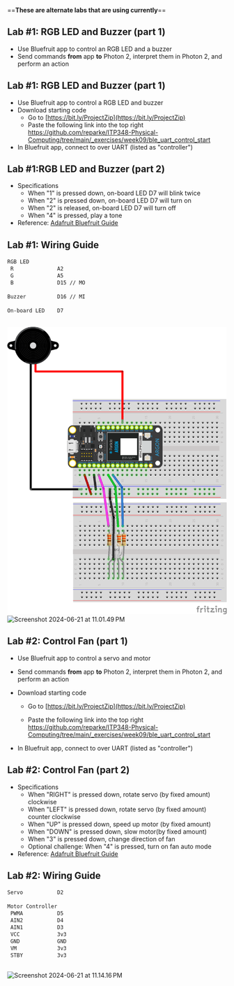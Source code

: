 

==**These are alternate labs that are using currently**==



## Lab #1: RGB LED and Buzzer (part 1)

* Use Bluefruit app to control an RGB LED and a buzzer 
* Send commands **from** app **to** Photon 2, interpret them in Photon 2, and perform an action

## Lab #1: RGB LED and Buzzer (part 1)

<!-- skip buzzer and/or RGB LED and go straight to motor if short on time -->

* Use Bluefruit app to control a RGB LED and buzzer
* Download starting code
  * Go to [https://bit.ly/ProjectZip](https://bit.ly/ProjectZip)
  * Paste the following link into the top right
    https://github.com/reparke/ITP348-Physical-Computing/tree/main/_exercises/week09/ble_uart_control_start
* In Bluefruit app, connect to over UART (listed as "controller")

## Lab #1:RGB LED and Buzzer (part 2)

* Specifications
  * When "1" is pressed down, on-board LED D7 will blink twice
  * When "2" is pressed down, on-board LED D7 will turn on
  * When "2" is released, on-board LED D7 will turn off
  * When "4" is pressed, play a tone
* Reference:  [Adafruit Bluefruit Guide](https://learn.adafruit.com/bluefruit-le-connect/controller)

##  Lab #1: Wiring Guide

```
RGB LED
 R              A2
 G              A5
 B              D15 // MO

Buzzer          D16 // MI

On-board LED    D7
```

##

<img src="lecture_photon2_ble_alt_labs.assets/ble_uart_control_bb.png" alt="ble_uart_control_bb" style="width:750px" />

<img src="lecture_photon2_ble_alt_labs.assets/Screenshot 2024-06-21 at 11.01.49 PM.png" alt="Screenshot 2024-06-21 at 11.01.49 PM" style="width:750px" />

## Lab #2: Control Fan (part 1)

* Use Bluefruit app to control a servo and motor
* Send commands **from** app **to** Photon 2, interpret them in Photon 2, and perform an action
* Download starting code

  * Go to [https://bit.ly/ProjectZip](https://bit.ly/ProjectZip)

  * Paste the following link into the top right
    https://github.com/reparke/ITP348-Physical-Computing/tree/main/_exercises/week09/ble_uart_control_start
* In Bluefruit app, connect to over UART (listed as "controller")

## Lab #2: Control Fan (part 2)

* Specifications
  * When "RIGHT" is pressed down, rotate servo (by fixed amount) clockwise
  * When "LEFT" is pressed down, rotate servo (by fixed amount)  counter clockwise
  * When "UP" is pressed down, speed up motor (by fixed amount)
  * When "DOWN" is pressed down, slow motor(by fixed amount)
  * When "3" is pressed down, change direction of fan
  * Optional challenge:  When "4" is pressed, turn on fan auto mode
* Reference:  [Adafruit Bluefruit Guide](https://learn.adafruit.com/bluefruit-le-connect/controller)

##  Lab #2: Wiring Guide

```
Servo           D2

Motor Controller
 PWMA           D5 
 AIN2           D4 
 AIN1           D3 
 VCC            3v3
 GND            GND
 VM             3v3
 STBY           3v3
```

## 



<img src="lecture_photon2_ble_alt_labs.assets/Screenshot 2024-06-21 at 11.14.16 PM.png" alt="Screenshot 2024-06-21 at 11.14.16 PM" style="width:700px"/>
